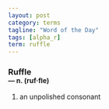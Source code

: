 ```yaml
---
layout: post
category: terms
tagline: "Word of the Day"
tags: [alpha_r]
term: ruffle
---
```


<h3>Ruffle<br/> <small>&mdash; n. (ruf<span>&middot;</span>fle)</small></h3>
<p><ol>
<li>an unpolished consonant</li>
</ol></p>
